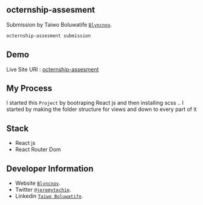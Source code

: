## octernship-assesment

Submission by Taiwo Boluwatife [`Blyncnov`](https://pro-blyncnov.vercel.app/).

```bash
octernship-assesment submission
```

## Demo

Live Site URl : [octernship-assesment](https://octernship-assesment.vercel.app)

## My Process

I started this `Project` by bootraping React js and then installing scss .. I started by making the folder structure for views and down to every part of it

## Stack

- React js
- React Router Dom

## Developer Information

- Website [`Blyncnov`](https://pro-blyncnov.vercel.app).
- Twitter [`@jeremytechie`](https://twitter.com/jeremytechie).
- Linkedin [`Taiwo Boluwatife`](https://linkedin.com/in/blyncnov).
